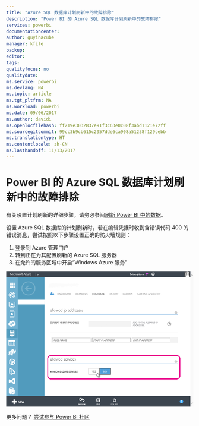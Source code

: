 ```yaml
---
title: "Azure SQL 数据库计划刷新中的故障排除"
description: "Power BI 的 Azure SQL 数据库计划刷新中的故障排除"
services: powerbi
documentationcenter: 
author: guyinacube
manager: kfile
backup: 
editor: 
tags: 
qualityfocus: no
qualitydate: 
ms.service: powerbi
ms.devlang: NA
ms.topic: article
ms.tgt_pltfrm: NA
ms.workload: powerbi
ms.date: 09/06/2017
ms.author: davidi
ms.openlocfilehash: ff219e3032837e91f3c63e0c08f3abd1121e72ff
ms.sourcegitcommit: 99cc3b9cb615c2957dde6ca908a51238f129cebb
ms.translationtype: HT
ms.contentlocale: zh-CN
ms.lasthandoff: 11/13/2017
---
```

# <a name="troubleshooting-scheduled-refresh-for-azure-sql-databases-in-power-bi"></a>Power BI 的 Azure SQL 数据库计划刷新中的故障排除
有关设置计划刷新的详细步骤，请务必参阅[刷新 Power BI 中的数据](refresh-data.md)。

设置 Azure SQL 数据库的计划刷新时，若在编辑凭据时收到含错误代码 400 的错误消息，尝试按照以下步骤设置正确的防火墙规则：

1. 登录到 Azure 管理门户
2. 转到正在为其配置刷新的 Azure SQL 服务器
3. 在允许的服务区域中开启“Windows Azure 服务”

![](media/service-admin-troubleshooting-scheduled-refresh-azure-sql-databases/azurerefresh.png)  

更多问题？ [尝试参与 Power BI 社区](http://community.powerbi.com/)

